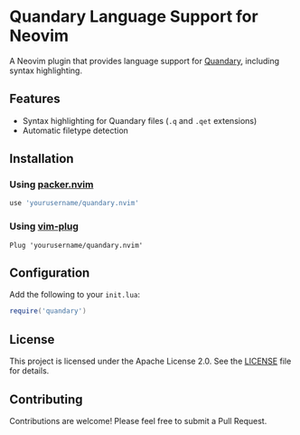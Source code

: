 # Quandary Language Support for Neovim

A Neovim plugin that provides language support for [Quandary](https://github.com/mdbond/Quandary-Public), including syntax highlighting.

## Features

- Syntax highlighting for Quandary files (`.q` and `.qet` extensions)
- Automatic filetype detection

## Installation

### Using [packer.nvim](https://github.com/wbthomason/packer.nvim)

```lua
use 'yourusername/quandary.nvim'
```

### Using [vim-plug](https://github.com/junegunn/vim-plug)

```vim
Plug 'yourusername/quandary.nvim'
```

## Configuration

Add the following to your `init.lua`:

```lua
require('quandary')
```

## License

This project is licensed under the Apache License 2.0. See the [LICENSE](LICENSE) file for details.

## Contributing

Contributions are welcome! Please feel free to submit a Pull Request.
